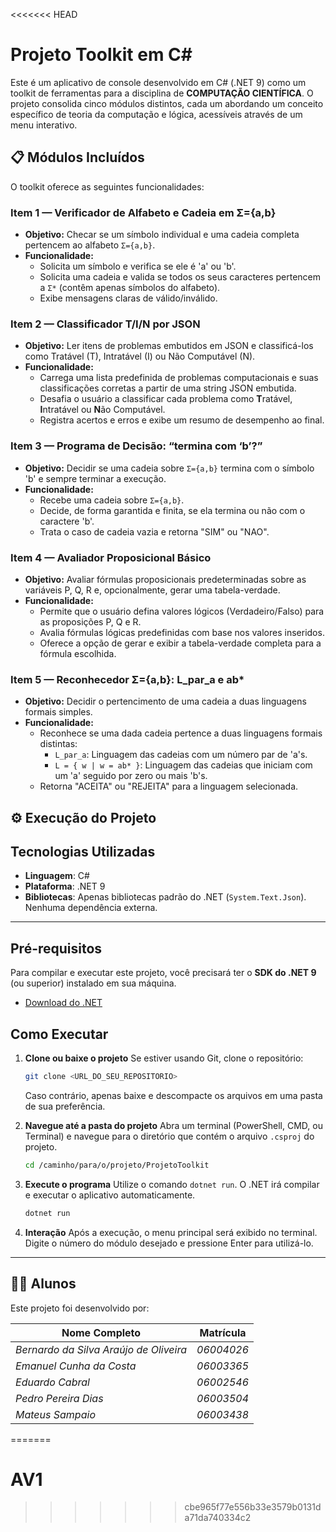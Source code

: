 <<<<<<< HEAD
# Projeto Toolkit em C#

Este é um aplicativo de console desenvolvido em C# (.NET 9) como um toolkit de ferramentas para a disciplina de **COMPUTAÇÃO CIENTÍFICA**. O projeto consolida cinco módulos distintos, cada um abordando um conceito específico de teoria da computação e lógica, acessíveis através de um menu interativo.

## 📋 Módulos Incluídos

O toolkit oferece as seguintes funcionalidades:

### Item 1 — Verificador de Alfabeto e Cadeia em Σ={a,b}

*   **Objetivo:** Checar se um símbolo individual e uma cadeia completa pertencem ao alfabeto `Σ={a,b}`.
*   **Funcionalidade:**
    *   Solicita um símbolo e verifica se ele é 'a' ou 'b'.
    *   Solicita uma cadeia e valida se todos os seus caracteres pertencem a `Σ*` (contêm apenas símbolos do alfabeto).
    *   Exibe mensagens claras de válido/inválido.

### Item 2 — Classificador T/I/N por JSON

*   **Objetivo:** Ler itens de problemas embutidos em JSON e classificá-los como Tratável (T), Intratável (I) ou Não Computável (N).
*   **Funcionalidade:**
    *   Carrega uma lista predefinida de problemas computacionais e suas classificações corretas a partir de uma string JSON embutida.
    *   Desafia o usuário a classificar cada problema como **T**ratável, **I**ntratável ou **N**ão Computável.
    *   Registra acertos e erros e exibe um resumo de desempenho ao final.

### Item 3 — Programa de Decisão: “termina com ‘b’?”

*   **Objetivo:** Decidir se uma cadeia sobre `Σ={a,b}` termina com o símbolo 'b' e sempre terminar a execução.
*   **Funcionalidade:**
    *   Recebe uma cadeia sobre `Σ={a,b}`.
    *   Decide, de forma garantida e finita, se ela termina ou não com o caractere 'b'.
    *   Trata o caso de cadeia vazia e retorna "SIM" ou "NAO".

### Item 4 — Avaliador Proposicional Básico

*   **Objetivo:** Avaliar fórmulas proposicionais predeterminadas sobre as variáveis P, Q, R e, opcionalmente, gerar uma tabela-verdade.
*   **Funcionalidade:**
    *   Permite que o usuário defina valores lógicos (Verdadeiro/Falso) para as proposições P, Q e R.
    *   Avalia fórmulas lógicas predefinidas com base nos valores inseridos.
    *   Oferece a opção de gerar e exibir a tabela-verdade completa para a fórmula escolhida.

### Item 5 — Reconhecedor Σ={a,b}: L_par_a e ab*

*   **Objetivo:** Decidir o pertencimento de uma cadeia a duas linguagens formais simples.
*   **Funcionalidade:**
    *   Reconhece se uma dada cadeia pertence a duas linguagens formais distintas:
        *   `L_par_a`: Linguagem das cadeias com um número par de 'a's.
        *   `L = { w | w = ab* }`: Linguagem das cadeias que iniciam com um 'a' seguido por zero ou mais 'b's.
    *   Retorna "ACEITA" ou "REJEITA" para a linguagem selecionada.

## ⚙️ Execução do Projeto

## Tecnologias Utilizadas

-   **Linguagem**: C#
-   **Plataforma**: .NET 9
-   **Bibliotecas**: Apenas bibliotecas padrão do .NET (`System.Text.Json`). Nenhuma dependência externa.

---

## Pré-requisitos

Para compilar e executar este projeto, você precisará ter o **SDK do .NET 9** (ou superior) instalado em sua máquina.

-   [Download do .NET](https://dotnet.microsoft.com/download)

## Como Executar

1.  **Clone ou baixe o projeto**
    Se estiver usando Git, clone o repositório:
    ```sh
    git clone <URL_DO_SEU_REPOSITORIO>
    ```
    Caso contrário, apenas baixe e descompacte os arquivos em uma pasta de sua preferência.

2.  **Navegue até a pasta do projeto**
    Abra um terminal (PowerShell, CMD, ou Terminal) e navegue para o diretório que contém o arquivo `.csproj` do projeto.
    ```sh
    cd /caminho/para/o/projeto/ProjetoToolkit
    ```

3.  **Execute o programa**
    Utilize o comando `dotnet run`. O .NET irá compilar e executar o aplicativo automaticamente.
    ```sh
    dotnet run
    ```

4.  **Interação**
    Após a execução, o menu principal será exibido no terminal. Digite o número do módulo desejado e pressione Enter para utilizá-lo.

---

## 👨‍🎓 Alunos

Este projeto foi desenvolvido por:

| Nome Completo        | Matrícula          |
| -------------------- | ------------------ |
| *Bernardo da Silva Araújo de Oliveira* | *06004026* |
| *Emanuel Cunha da Costa* | *06003365* |
| *Eduardo Cabral* | *06002546* |
| *Pedro Pereira Dias* | *06003504* |
| *Mateus Sampaio* | *06003438* |
=======
# AV1
>>>>>>> cbe965f77e556b33e3579b0131da71da740334c2
